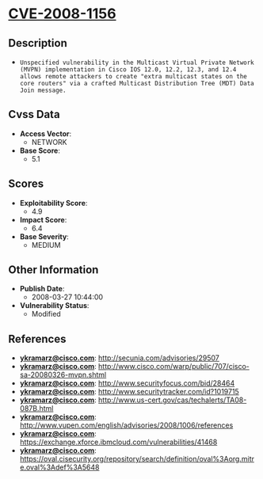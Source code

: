 
# [CVE-2008-1156](https://cve.mitre.org/cgi-bin/cvename.cgi?name=CVE-2008-1156)

## Description

- `Unspecified vulnerability in the Multicast Virtual Private Network (MVPN) implementation in Cisco IOS 12.0, 12.2, 12.3, and 12.4 allows remote attackers to create "extra multicast states on the core routers" via a crafted Multicast Distribution Tree (MDT) Data Join message.`

## Cvss Data

- **Access Vector**:
  - NETWORK
- **Base Score**:
  - 5.1

## Scores

- **Exploitability Score**:
  - 4.9
- **Impact Score**:
  - 6.4
- **Base Severity**:
  - MEDIUM

## Other Information

- **Publish Date**:
  - 2008-03-27 10:44:00
- **Vulnerability Status**:
  - Modified

## References

- **ykramarz@cisco.com**: http://secunia.com/advisories/29507
- **ykramarz@cisco.com**: http://www.cisco.com/warp/public/707/cisco-sa-20080326-mvpn.shtml
- **ykramarz@cisco.com**: http://www.securityfocus.com/bid/28464
- **ykramarz@cisco.com**: http://www.securitytracker.com/id?1019715
- **ykramarz@cisco.com**: http://www.us-cert.gov/cas/techalerts/TA08-087B.html
- **ykramarz@cisco.com**: http://www.vupen.com/english/advisories/2008/1006/references
- **ykramarz@cisco.com**: https://exchange.xforce.ibmcloud.com/vulnerabilities/41468
- **ykramarz@cisco.com**: https://oval.cisecurity.org/repository/search/definition/oval%3Aorg.mitre.oval%3Adef%3A5648
